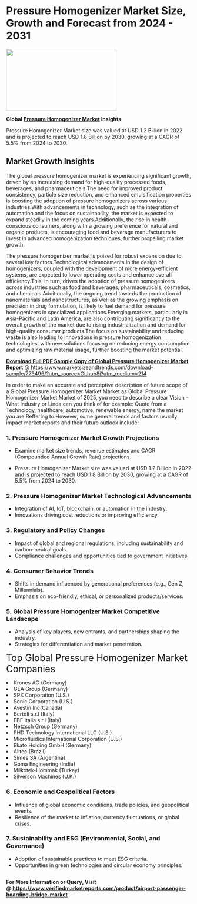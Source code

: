 <H1>Pressure Homogenizer Market Size, Growth and Forecast from 2024 - 2031</H1><img class="aligncenter size-medium wp-image-584254" src="https://thirdeyenews.in/wp-content/uploads/2024/09/Global-Market-Research-300x168.jpeg" alt="" width="300" height="168" /><p><strong>Global&nbsp;<a href="https://www.marketsizeandtrends.com/download-sample/773496/?utm_source=Github8j?utm_medium=214">Pressure Homogenizer Market</a> Insights</strong></p><p>Pressure Homogenizer Market size was valued at USD 1.2 Billion in 2022 and is projected to reach USD 1.8 Billion by 2030, growing at a CAGR of 5.5% from 2024 to 2030.</p><p><h2>Market Growth Insights</h2> <p>The global pressure homogenizer market is experiencing significant growth, driven by an increasing demand for high-quality processed foods, beverages, and pharmaceuticals.The need for improved product consistency, particle size reduction, and enhanced emulsification properties is boosting the adoption of pressure homogenizers across various industries.With advancements in technology, such as the integration of automation and the focus on sustainability, the market is expected to expand steadily in the coming years.Additionally, the rise in health-conscious consumers, along with a growing preference for natural and organic products, is encouraging food and beverage manufacturers to invest in advanced homogenization techniques, further propelling market growth.</p> <p><a href="#"></a></p> <p>The pressure homogenizer market is poised for robust expansion due to several key factors.Technological advancements in the design of homogenizers, coupled with the development of more energy-efficient systems, are expected to lower operating costs and enhance overall efficiency.This, in turn, drives the adoption of pressure homogenizers across industries such as food and beverages, pharmaceuticals, cosmetics, and chemicals.Additionally, the ongoing trend towards the production of nanomaterials and nanostructures, as well as the growing emphasis on precision in drug formulation, is likely to fuel demand for pressure homogenizers in specialized applications.Emerging markets, particularly in Asia-Pacific and Latin America, are also contributing significantly to the overall growth of the market due to rising industrialization and demand for high-quality consumer products.The focus on sustainability and reducing waste is also leading to innovations in pressure homogenization technologies, with new solutions focusing on reducing energy consumption and optimizing raw material usage, further boosting the market potential.</p> <p><a href="#"></p><p><span class=""><strong>Download Full PDF Sample Copy of Global Pressure Homogenizer Market Report</strong> @ <a href="https://www.marketsizeandtrends.com/download-sample/773496/?utm_source=Github8j?utm_medium=214" target="_blank">https://www.marketsizeandtrends.com/download-sample/773496/?utm_source=Github8j?utm_medium=214</a></span></p><p>In order to make an accurate and perceptive description of future scope of a Global&nbsp;Pressure Homogenizer Market Market as Global&nbsp;Pressure Homogenizer Market Market of 2025, you need to describe a clear Vision &ndash; What Industry or Linda can you think of for example: Quote from a Technology, healthcare, automotive, renewable energy, name the market you are Reffering to.However, some general trends and factors usually impact market reports and their future outlook include:</p><h3>1.&nbsp;<strong>Pressure Homogenizer Market Growth Projections</strong></h3><ul><li>Examine market size trends, revenue estimates and CAGR (Compounded Annual Growth Rate) projections.</li><li><p>Pressure Homogenizer Market size was valued at USD 1.2 Billion in 2022 and is projected to reach USD 1.8 Billion by 2030, growing at a CAGR of 5.5% from 2024 to 2030.</p></li></ul><h3>2.&nbsp;<strong>Pressure Homogenizer Market Technological Advancements</strong></h3><ul><li>Integration of AI, IoT, blockchain, or automation in the industry.</li><li>Innovations driving cost reductions or improving efficiency.</li></ul><h3>3.&nbsp;<strong>Regulatory and Policy Changes</strong></h3><ul><li>Impact of global and regional regulations, including sustainability and carbon-neutral goals.</li><li>Compliance challenges and opportunities tied to government initiatives.</li></ul><h3>4.&nbsp;<strong>Consumer Behavior Trends</strong></h3><ul><li>Shifts in demand influenced by generational preferences (e.g., Gen Z, Millennials).</li><li>Emphasis on eco-friendly, ethical, or personalized products/services.</li></ul><h3>5.&nbsp;<strong>Global Pressure Homogenizer Market Competitive Landscape</strong></h3><ul><li>Analysis of key players, new entrants, and partnerships shaping the industry.</li><li>Strategies for differentiation and market penetration.</li></ul><p data-pm-slice="1 1 []"><span style="color: inherit; font-family: inherit; font-size: 25px;">Top Global Pressure Homogenizer Market Companies</span></p><div class="" data-test-id=""><p><li>Krones AG (Germany)</li><li> GEA Group (Germany)</li><li> SPX Corporation (U.S.)</li><li> Sonic Corporation (U.S.)</li><li> Avestin Inc(Canada)</li><li> Bertoli s.r.l (Italy)</li><li> FBF Italia s.r.l (Italy)</li><li> Netzsch Group (Germany)</li><li> PHD Technology International LLC (U.S.)</li><li> Microfluidics International Corporation (U.S.)</li><li> Ekato Holding GmbH (Germany)</li><li> Alitec (Brazil)</li><li> Simes SA (Argentina)</li><li> Goma Engineering (India)</li><li> Milkotek-Hommak (Turkey)</li><li> Silverson Machines (U.K.)</li></p></div><h3>6.&nbsp;<strong>Economic and Geopolitical Factors</strong></h3><ul><li>Influence of global economic conditions, trade policies, and geopolitical events.</li><li>Resilience of the market to inflation, currency fluctuations, or global crises.</li></ul><h3>7.&nbsp;<strong>Sustainability and ESG (Environmental, Social, and Governance)</strong></h3><ul><li>Adoption of sustainable practices to meet ESG criteria.</li><li>Opportunities in green technologies and circular economy principles.</li></ul><h2><strong style="font-size: 14px;">For More Information or Query, Visit @&nbsp;</strong><a style="background-color: #ffffff; font-size: 14px;" href="https://www.marketsizeandtrends.com/report/pressure-homogenizer-market/" target="_blank">https://www.verifiedmarketreports.com/product/airport-passenger-boarding-bridge-market</a></h2>